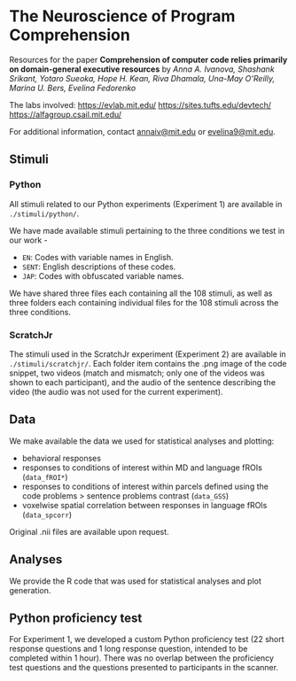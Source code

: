 # The Neuroscience of Program Comprehension
Resources for the paper **Comprehension of computer code relies primarily on domain-general executive resources** by *Anna A. Ivanova, Shashank Srikant, Yotaro Sueoka, Hope H. Kean, Riva Dhamala, Una-May O'Reilly, Marina U. Bers, Evelina Fedorenko*

The labs involved:
https://evlab.mit.edu/
https://sites.tufts.edu/devtech/
https://alfagroup.csail.mit.edu/

For additional information, contact annaiv@mit.edu or evelina9@mit.edu.

## Stimuli
### Python
All stimuli related to our Python experiments (Experiment 1) are available in `./stimuli/python/`.

We have made available stimuli pertaining to the three conditions we test in our work -
- `EN`: Codes with variable names in English.
- `SENT`: English descriptions of these codes.
- `JAP`: Codes with obfuscated variable names.

We have shared three files each containing all the 108 stimuli, as well as three folders each containing individual files for the 108 stimuli across the three conditions.

### ScratchJr
The stimuli used in the ScratchJr experiment (Experiment 2) are available in `./stimuli/scratchjr/`. Each folder item contains the .png image of the code snippet, two videos (match and mismatch; only one of the videos was shown to each participant), and the audio of the sentence describing the video (the audio was not used for the current experiment).

## Data

We make available the data we used for statistical analyses and plotting:
- behavioral responses
- responses to conditions of interest within MD and language fROIs (`data_fROI*`)
- responses to conditions of interest within parcels defined using the code problems > sentence problems contrast (`data_GSS`)
- voxelwise spatial correlation between responses in language fROIs (`data_spcorr`)

Original .nii files are available upon request.

## Analyses

We provide the R code that was used for statistical analyses and plot generation. 

## Python proficiency test

For Experiment 1, we developed a custom Python proficiency test (22 short response questions and 1 long response question, intended to be completed within 1 hour). There was no overlap between the proficiency test questions and the questions presented to participants in the scanner. 
